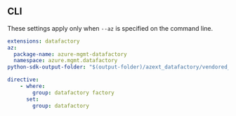 ## CLI

These settings apply only when `--az` is specified on the command line.

``` yaml $(az)
extensions: datafactory
az:
  package-name: azure-mgmt-datafactory
  namespace: azure.mgmt.datafactory
python-sdk-output-folder: "$(output-folder)/azext_datafactory/vendored_sdks/datafactory"

directive:
    - where:
        group: datafactory factory
      set:
        group: datafactory

```
